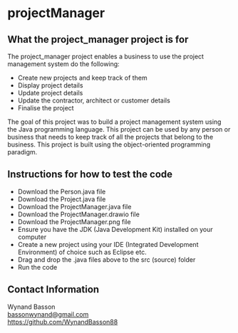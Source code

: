 # projectManager
## What the project_manager project is for
The project_manager project enables a business to use the project management system do the following:
* Create new projects and keep track of them
* Display project details
* Update project details
* Update the contractor, architect or customer details
* Finalise the project

The goal of this project was to build a project management system using the Java programming language. This project can be used by any person or business that needs to keep track of all the projects that belong to the business.
This project is built using the object-oriented programming paradigm.

## Instructions for how to test the code
* Download the Person.java file
* Download the Project.java file
* Download the ProjectManager.java file
* Download the ProjectManager.drawio file
* Download the ProjectManager.png file
* Ensure you have the JDK (Java Development Kit) installed on your computer
* Create a new project using your IDE (Integrated Development Environment) of choice such as Eclipse etc.
* Drag and drop the .java files above to the src (source) folder
* Run the code

## Contact Information
Wynand Basson  
bassonwynand@gmail.com  
https://github.com/WynandBasson88
